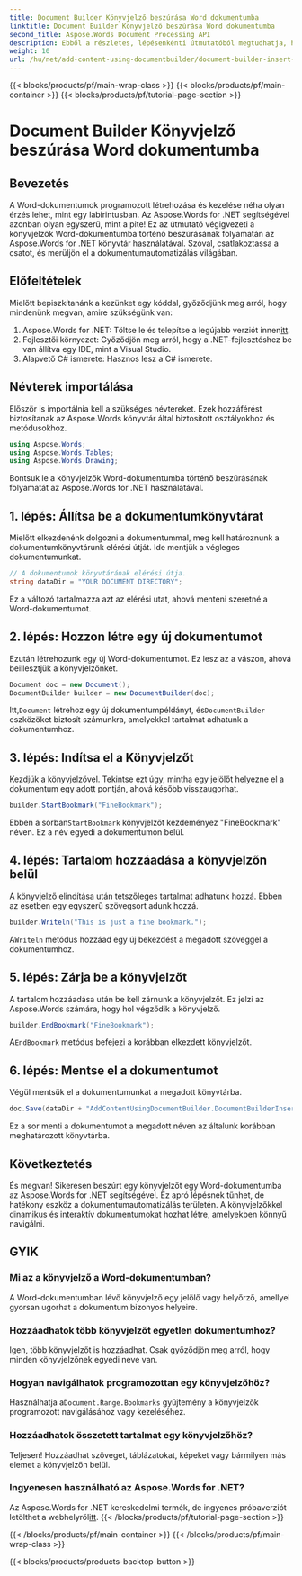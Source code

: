 ```yaml
---
title: Document Builder Könyvjelző beszúrása Word dokumentumba
linktitle: Document Builder Könyvjelző beszúrása Word dokumentumba
second_title: Aspose.Words Document Processing API
description: Ebből a részletes, lépésenkénti útmutatóból megtudhatja, hogyan illeszthet be könyvjelzőket Word dokumentumokba az Aspose.Words for .NET használatával. Ideális dokumentumautomatizáláshoz.
weight: 10
url: /hu/net/add-content-using-documentbuilder/document-builder-insert-bookmark/
---
```


{{< blocks/products/pf/main-wrap-class >}}
{{< blocks/products/pf/main-container >}}
{{< blocks/products/pf/tutorial-page-section >}}

# Document Builder Könyvjelző beszúrása Word dokumentumba

## Bevezetés

A Word-dokumentumok programozott létrehozása és kezelése néha olyan érzés lehet, mint egy labirintusban. Az Aspose.Words for .NET segítségével azonban olyan egyszerű, mint a pite! Ez az útmutató végigvezeti a könyvjelzők Word-dokumentumba történő beszúrásának folyamatán az Aspose.Words for .NET könyvtár használatával. Szóval, csatlakoztassa a csatot, és merüljön el a dokumentumautomatizálás világában.

## Előfeltételek

Mielőtt bepiszkítanánk a kezünket egy kóddal, győződjünk meg arról, hogy mindenünk megvan, amire szükségünk van:

1.  Aspose.Words for .NET: Töltse le és telepítse a legújabb verziót innen[itt](https://releases.aspose.com/words/net/).
2. Fejlesztői környezet: Győződjön meg arról, hogy a .NET-fejlesztéshez be van állítva egy IDE, mint a Visual Studio.
3. Alapvető C# ismerete: Hasznos lesz a C# ismerete.

## Névterek importálása

Először is importálnia kell a szükséges névtereket. Ezek hozzáférést biztosítanak az Aspose.Words könyvtár által biztosított osztályokhoz és metódusokhoz.

```csharp
using Aspose.Words;
using Aspose.Words.Tables;
using Aspose.Words.Drawing;
```

Bontsuk le a könyvjelzők Word-dokumentumba történő beszúrásának folyamatát az Aspose.Words for .NET használatával.

## 1. lépés: Állítsa be a dokumentumkönyvtárat

Mielőtt elkezdenénk dolgozni a dokumentummal, meg kell határoznunk a dokumentumkönyvtárunk elérési útját. Ide mentjük a végleges dokumentumunkat.

```csharp
// A dokumentumok könyvtárának elérési útja.
string dataDir = "YOUR DOCUMENT DIRECTORY";
```

Ez a változó tartalmazza azt az elérési utat, ahová menteni szeretné a Word-dokumentumot.

## 2. lépés: Hozzon létre egy új dokumentumot

Ezután létrehozunk egy új Word-dokumentumot. Ez lesz az a vászon, ahová beillesztjük a könyvjelzőnket.

```csharp
Document doc = new Document();
DocumentBuilder builder = new DocumentBuilder(doc);
```

 Itt,`Document` létrehoz egy új dokumentumpéldányt, és`DocumentBuilder` eszközöket biztosít számunkra, amelyekkel tartalmat adhatunk a dokumentumhoz.

## 3. lépés: Indítsa el a Könyvjelzőt

Kezdjük a könyvjelzővel. Tekintse ezt úgy, mintha egy jelölőt helyezne el a dokumentum egy adott pontján, ahová később visszaugorhat.

```csharp
builder.StartBookmark("FineBookmark");
```

 Ebben a sorban`StartBookmark` könyvjelzőt kezdeményez "FineBookmark" néven. Ez a név egyedi a dokumentumon belül.

## 4. lépés: Tartalom hozzáadása a könyvjelzőn belül

A könyvjelző elindítása után tetszőleges tartalmat adhatunk hozzá. Ebben az esetben egy egyszerű szövegsort adunk hozzá.

```csharp
builder.Writeln("This is just a fine bookmark.");
```

 A`Writeln` metódus hozzáad egy új bekezdést a megadott szöveggel a dokumentumhoz.

## 5. lépés: Zárja be a könyvjelzőt

A tartalom hozzáadása után be kell zárnunk a könyvjelzőt. Ez jelzi az Aspose.Words számára, hogy hol végződik a könyvjelző.

```csharp
builder.EndBookmark("FineBookmark");
```

 A`EndBookmark` metódus befejezi a korábban elkezdett könyvjelzőt.

## 6. lépés: Mentse el a dokumentumot

Végül mentsük el a dokumentumunkat a megadott könyvtárba.

```csharp
doc.Save(dataDir + "AddContentUsingDocumentBuilder.DocumentBuilderInsertBookmark.docx");
```

Ez a sor menti a dokumentumot a megadott néven az általunk korábban meghatározott könyvtárba.

## Következtetés

És megvan! Sikeresen beszúrt egy könyvjelzőt egy Word-dokumentumba az Aspose.Words for .NET segítségével. Ez apró lépésnek tűnhet, de hatékony eszköz a dokumentumautomatizálás területén. A könyvjelzőkkel dinamikus és interaktív dokumentumokat hozhat létre, amelyekben könnyű navigálni.

## GYIK

### Mi az a könyvjelző a Word-dokumentumban?
A Word-dokumentumban lévő könyvjelző egy jelölő vagy helyőrző, amellyel gyorsan ugorhat a dokumentum bizonyos helyeire.

### Hozzáadhatok több könyvjelzőt egyetlen dokumentumhoz?
Igen, több könyvjelzőt is hozzáadhat. Csak győződjön meg arról, hogy minden könyvjelzőnek egyedi neve van.

### Hogyan navigálhatok programozottan egy könyvjelzőhöz?
 Használhatja a`Document.Range.Bookmarks` gyűjtemény a könyvjelzők programozott navigálásához vagy kezeléséhez.

### Hozzáadhatok összetett tartalmat egy könyvjelzőhöz?
Teljesen! Hozzáadhat szöveget, táblázatokat, képeket vagy bármilyen más elemet a könyvjelzőn belül.

### Ingyenesen használható az Aspose.Words for .NET?
Az Aspose.Words for .NET kereskedelmi termék, de ingyenes próbaverziót letölthet a webhelyről[itt](https://releases.aspose.com/).
{{< /blocks/products/pf/tutorial-page-section >}}

{{< /blocks/products/pf/main-container >}}
{{< /blocks/products/pf/main-wrap-class >}}

{{< blocks/products/products-backtop-button >}}
